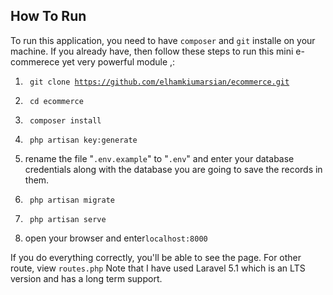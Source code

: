
## How To Run 


To run this application, you need to have <code>composer</code> and <code>git</code> installe on your machine. If you already have, then follow these steps to run this mini e-commerece yet very powerful module ,: 
 
 1) <code> git clone https://github.com/elhamkiumarsian/ecommerce.git</code>
 
 2) <code> cd ecommerce </code> 
 
 3) <code> composer install </code> 
 
 4) <code> php artisan key:generate</code> 
 
 5) rename the file "<code>.env.example</code>" to "<code>.env</code>" and enter your database credentials along with the database you are going to save the records in them. 
 
 6) <code> php artisan migrate</code> 
 
 7) <code> php artisan serve</code> 
 
 8) open your browser and enter<code>localhost:8000</code>

 If you do everything correctly, you'll be able to see the page. For other route, view <code>routes.php</code>
Note that I have used Laravel 5.1 which is an LTS version and has a long term support.  
